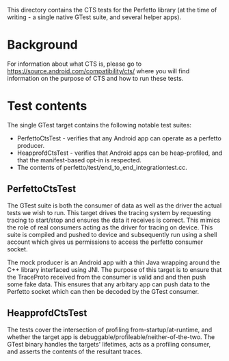 This directory contains the CTS tests for the Perfetto library (at the time of
writing - a single native GTest suite, and several helper apps).

# Background
For information about what CTS is, please go to
https://source.android.com/compatibility/cts/ where you will find information
on the purpose of CTS and how to run these tests.

# Test contents
The single GTest target contains the following notable test suites:
* PerfettoCtsTest - verifies that any Android app can operate as a perfetto
  producer.
* HeapprofdCtsTest - verifies that Android apps can be heap-profiled, and that
  the manifest-based opt-in is respected.
* The contents of perfetto/test/end\_to\_end\_integrationtest.cc.

## PerfettoCtsTest
The GTest suite is both the consumer of data as well as the driver the actual
tests we wish to run. This target drives the tracing system by requesting
tracing to start/stop and ensures the data it receives is correct.  This mimics
the role of real consumers acting as the driver for tracing on device. This
suite is compiled and pushed to device and subsequently run using a shell
account which gives us permissions to access the perfetto consumer socket.

The mock producer is an Android app with a thin Java wrapping around the C++
library interfaced using JNI. The purpose of this target is to ensure that the
TraceProto received from the consumer is valid and and then push some fake data.
This ensures that any arbitary app can push data to the Perfetto socket which
can then be decoded by the GTest consumer.

## HeapprofdCtsTest
The tests cover the intersection of profiling from-startup/at-runtime, and
whether the target app is debuggable/profileable/neither-of-the-two. The GTest
binary handles the targets' lifetimes, acts as a profiling consumer, and asserts
the contents of the resultant traces.
